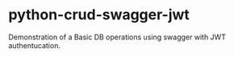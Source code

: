 # python-crud-swagger-jwt
Demonstration of a Basic DB operations using swagger with JWT authentucation.

